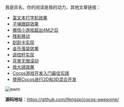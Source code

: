 我是异名，你的阅读是我的动力，其他文章链接：
- [富文本打字机效果](https://mp.weixin.qq.com/s/WlVBzSgCNTNPD2bxXda-mg)
- [子弹跟踪效果](https://mp.weixin.qq.com/s/2egrmJC1AgRXNWuGOIhbXg)
- [微信小游戏超出4M之后](https://mp.weixin.qq.com/s/l8MDHMnVl8eVl8U6krBeDw)
- [残影移动](https://mp.weixin.qq.com/s/fVSj6nyzp4gEfg-CrAeNSg)
- [刮刮卡实现](https://mp.weixin.qq.com/s/MA5BmwcdFjQ6OPd9nPpkYw)
- [金币落袋效果](https://mp.weixin.qq.com/s/TfTfvvzTW0VGL4bKP7M_sQ)
- [遥控杆实现](https://mp.weixin.qq.com/s/U5E-bM8ZOQzHOypc0ffOzQ)
- [背景无限滚动](https://mp.weixin.qq.com/s/nkZ0WLIG6wqoMBnUAfEQjw)
- [放大镜效果](https://mp.weixin.qq.com/s/eSySvsUECwZvrhSTIafDVQ)
- [Cocos游戏开发入门最佳实践](https://mp.weixin.qq.com/s/Zh5fLpNEAU-J8AaMF7ZkYA)
- [使用Cocos进行2D和3D混合开发](https://mp.weixin.qq.com/s/4fI573pRDbm5kGEa1dD3ig)

![ewm](http://cdn.blog.ifengzp.com/cocos-awesome/follow_ewm.png)


**源码地址**：https://github.com/ifengzp/cocos-awesome/

